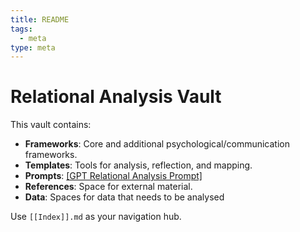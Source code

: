```yaml
---
title: README
tags:
  - meta
type: meta
---
```


<!-- @format -->

# Relational Analysis Vault

This vault contains:

- **Frameworks**: Core and additional psychological/communication frameworks.
- **Templates**: Tools for analysis, reflection, and mapping.
- **Prompts**: [[GPT Relational Analysis Prompt]](s)
- **References**: Space for external material.
- **Data**: Spaces for data that needs to be analysed

Use `[[Index]].md` as your navigation hub.

